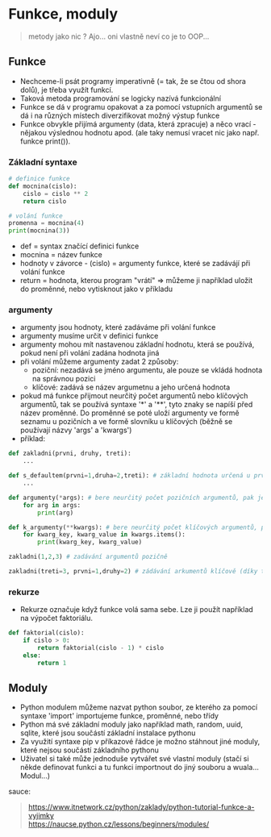 # Funkce, moduly

> metody jako nic ? Ajo... oni vlastně neví co je to OOP... 

## Funkce
- Nechceme-li psát programy imperativně (= tak, že se čtou od shora dolů), je třeba využít funkcí. 
- Taková metoda programování se logicky nazívá funkcionální 
- Funkce se dá v programu opakovat a za pomocí vstupních argumentů se dá i na různých místech diverzifikovat možný výstup funkce
- Funkce obvykle přijímá argumenty (data, která zpracuje) a něco vrací - nějakou výslednou hodnotu apod. (ale taky nemusí vracet nic jako např. funkce print()).
### Základní syntaxe

```python
# definice funkce
def mocnina(cislo): 
    cislo = cislo ** 2
    return cislo

# volání funkce
promenna = mocnina(4)
print(mocnina(3))
```
- def = syntax značící definici funkce
- mocnina = název funkce 
- hodnoty v závorce - (cislo) = argumenty funkce, které se zadávájí při volání funkce
- return = hodnota, kterou program "vrátí" => můžeme ji například uložit do proměnné, nebo vytisknout jako v příkladu

### argumenty
- argumenty jsou hodnoty, které zadáváme při volání funkce
- argumenty musíme určit v definici funkce 
- argumenty mohou mít nastavenou základní hodnotu, která se používá, pokud není při volání zadána hodnota jiná
- při volání můžeme argumenty zadat 2 způsoby:
    - poziční: nezadává se jméno argumentu, ale pouze se vkládá hodnota na správnou pozici
    - klíčové: zadává se název argumetnu a jeho určená hodnota
- pokud má funkce přijmout neurčitý počet argumentů nebo klíčových argumentů, tak se používá syntaxe
 '*' a '**', tyto znaky se napíší před název proměnné. Do proměnné se poté uloží argumenty ve formě seznamu
  u pozičních a ve formě slovníku u klíčových (běžně se používají názvy 'args' a 'kwargs')
- příklad:

```python
def zakladni(prvni, druhy, treti):
    ...

def s_defaultem(prvni=1,druha=2,treti): # základní hodnota určená u prvních dvou argumentů
    ...

def argumenty(*args): # bere neurčitý počet pozičních argumentů, pak je postupně vypíše
    for arg in args:
        print(arg)

def k_argumenty(**kwargs): # bere neurčitý počet klíčových argumentů, pak postupně vypíše všechny páry (klíč,hodnota)
    for kwarg_key, kwarg_value in kwargs.items():
        print(kwarg_key, kwarg_value)

zakladni(1,2,3) # zadávání argumentů pozičně

zakladni(treti=3, prvni=1,druhy=2) # zádávání arkumentů klíčově (díky tomu je možno zadávat argumenty v různém pořadí, ale nedporučuju to)

```

### rekurze
- Rekurze označuje když funkce volá sama sebe. Lze ji použít například na výpočet faktoriálu.

```python
def faktorial(cislo):
    if cislo > 0:
        return faktorial(cislo - 1) * cislo
    else:
        return 1
```

## Moduly
- Python modulem můžeme nazvat python soubor, ze kterého za pomocí syntaxe 'import' importujeme funkce, proměnné, nebo třídy
- Python má své základní moduly jako například math, random, uuid, sqlite, které jsou součástí základní instalace pythonu
- Za využití syntaxe pip v příkazové řádce je možno stáhnout jiné moduly, které nejsou součástí základního pythonu
- Uživatel si také může jednoduše vytvářet své vlastní moduly (stačí si někde definovat funkci a tu funkci importnout do jiný souboru a wuala... Modul...)

sauce:
> https://www.itnetwork.cz/python/zaklady/python-tutorial-funkce-a-vyjimky <br>
> https://naucse.python.cz/lessons/beginners/modules/ 